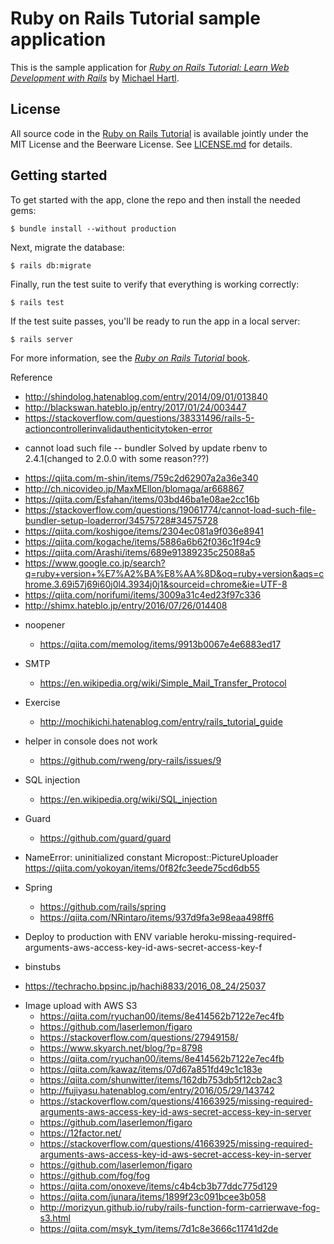 # Ruby on Rails Tutorial sample application

This is the sample application for
[*Ruby on Rails Tutorial:
Learn Web Development with Rails*](http://www.railstutorial.org/)
by [Michael Hartl](http://www.michaelhartl.com/).

## License

All source code in the [Ruby on Rails Tutorial](http://railstutorial.org/)
is available jointly under the MIT License and the Beerware License. See
[LICENSE.md](LICENSE.md) for details.

## Getting started

To get started with the app, clone the repo and then install the needed gems:

```
$ bundle install --without production
```

Next, migrate the database:

```
$ rails db:migrate
```

Finally, run the test suite to verify that everything is working correctly:

```
$ rails test
```

If the test suite passes, you'll be ready to run the app in a local server:

```
$ rails server
```

For more information, see the
[*Ruby on Rails Tutorial* book](http://www.railstutorial.org/book).

Reference
+ http://shindolog.hatenablog.com/entry/2014/09/01/013840
+ http://blackswan.hateblo.jp/entry/2017/01/24/003447
+ https://stackoverflow.com/questions/38331496/rails-5-actioncontrollerinvalidauthenticitytoken-error
*  cannot load such file -- bundler
Solved by update rbenv to 2.4.1(changed to 2.0.0 with some reason???)
+ https://qiita.com/m-shin/items/759c2d62907a2a36e340
+ http://ch.nicovideo.jp/MaxMEllon/blomaga/ar668867
+ https://qiita.com/Esfahan/items/03bd46ba1e08ae2cc16b
+ https://stackoverflow.com/questions/19061774/cannot-load-such-file-bundler-setup-loaderror/34575728#34575728
+ https://qiita.com/koshigoe/items/2304ec081a9f036e8941
+ https://qiita.com/kogache/items/5886a6b62f036c1f94c9
+ https://qiita.com/Arashi/items/689e91389235c25088a5
+ https://www.google.co.jp/search?q=ruby+version+%E7%A2%BA%E8%AA%8D&oq=ruby+version&aqs=chrome.3.69i57j69i60j0l4.3934j0j1&sourceid=chrome&ie=UTF-8
+ https://qiita.com/norifumi/items/3009a31c4ed23f97c336
+ http://shimx.hateblo.jp/entry/2016/07/26/014408
* noopener
  + https://qiita.com/memolog/items/9913b0067e4e6883ed17
* SMTP
  + https://en.wikipedia.org/wiki/Simple_Mail_Transfer_Protocol
* Exercise
  + http://mochikichi.hatenablog.com/entry/rails_tutorial_guide
* helper in console does not work
  + https://github.com/rweng/pry-rails/issues/9
* SQL injection
  + https://en.wikipedia.org/wiki/SQL_injection
* Guard
  + https://github.com/guard/guard
* NameError: uninitialized constant Micropost::PictureUploader
  https://qiita.com/yokoyan/items/0f82fc3eede75cd6db55
* Spring
  + https://github.com/rails/spring 
  + https://qiita.com/NRintaro/items/937d9fa3e98eaa498ff6
  
* Deploy to production with ENV variable
heroku-missing-required-arguments-aws-access-key-id-aws-secret-access-key-f

* binstubs
 + https://techracho.bpsinc.jp/hachi8833/2016_08_24/25037

* Image upload with AWS S3
  + https://qiita.com/ryuchan00/items/8e414562b7122e7ec4fb
  + https://github.com/laserlemon/figaro
  + https://stackoverflow.com/questions/27949158/
  + https://www.skyarch.net/blog/?p=8798
  + https://qiita.com/ryuchan00/items/8e414562b7122e7ec4fb
  + https://qiita.com/kawaz/items/07d67a851fd49c1c183e
  + https://qiita.com/shunwitter/items/162db753db5f12cb2ac3
  + http://fujiyasu.hatenablog.com/entry/2016/05/29/143742
  + https://stackoverflow.com/questions/41663925/missing-required-arguments-aws-access-key-id-aws-secret-access-key-in-server
  + https://github.com/laserlemon/figaro
  + https://12factor.net/
  + https://stackoverflow.com/questions/41663925/missing-required-arguments-aws-access-key-id-aws-secret-access-key-in-server
  + https://github.com/laserlemon/figaro
  + https://github.com/fog/fog
  + https://qiita.com/onoxeve/items/c4b4cb3b77ddc775d129
  + https://qiita.com/junara/items/1899f23c091bcee3b058
  + http://morizyun.github.io/ruby/rails-function-form-carrierwave-fog-s3.html
  + https://qiita.com/msyk_tym/items/7d1c8e3666c11741d2de




